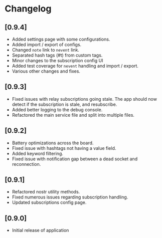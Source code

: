 # Changelog

## [0.9.4]

- Added settings page with some configurations.
- Added import / export of configs.
- Changed `note` link to `nevent` link.
- Separated hash tags (#t) from custom tags.
- Minor changes to the subscription config UI
- Added test coverage for `nevent` handling and import / export.
- Various other changes and fixes.

## [0.9.3]

- Fixed issues with relay subscriptions going stale. The app should now detect if the subscription is stale, and resubscribe.
- Added better logging to the debug console.
- Refactored the main service file and split into multiple files.

## [0.9.2]

- Battery optimizations across the board.
- Fixed issue with hashtags not having a value field.
- Added keyword filtering.
- Fixed issue with notification gap between a dead socket and reconnection.

## [0.9.1]

- Refactored nostr utility methods.
- Fixed numerous issues regarding subscription handling.
- Updated subscriptions config page.

## [0.9.0]

- Initial release of application
